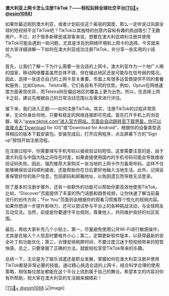 **澳大利亚上网卡怎么注册TikTok？——轻松玩转全球社交平台[[TG💪+ @esim1088](https://t.me/s/esim1088)]**

如果你最近刚到澳大利亚，或者计划前往这个美丽的国度，那么一定听说过风靡全球的短视频平台TikTok吧？TikTok以其独特的创意内容和有趣的挑战吸引了无数用户。不过，对于很多新移民或游客来说，想要在澳大利亚顺利注册并使用TikTok可能会遇到一些问题，尤其是涉及到网络环境和上网卡的选择。今天就来给大家详细讲解一下如何在澳大利亚成功注册TikTok，并分享一些实用的小技巧。

首先，让我们了解一下为什么需要一张合适的上网卡。澳大利亚作为一个地广人稀的国家，移动网络覆盖虽然总体不错，但在偏远地区还是可能存在信号弱的情况。因此，选择一张适合自己的上网卡至关重要。市面上有很多运营商提供不同的套餐和服务，比如Optus、Telstra等，它们各自有不同的优势。例如，Optus在网络速度方面表现优异，而Telstra则在偏远地区的覆盖上更为出色。所以，在选择上网卡之前，建议先根据自己的日常活动范围以及需求进行评估。

接下来，我们进入正题——如何注册TikTok。其实，注册TikTok的过程非常简单，无论你身处何地，只要有稳定的网络连接即可完成。首先打开手机上的浏览器，输入“www.tiktok.com”进入官方网站。页面会自动跳转至下载界面，你可以直接点击“Download for iOS”或“Download for Android”，根据你的设备类型选择相应的版本下载安装包。安装完成后，打开应用程序，点击屏幕下方的“Sign up”按钮开始注册流程。

在注册过程中，你需要填写手机号码以接收验证码短信。这里需要注意的是，由于澳大利亚与中国大陆之间存在时差，如果直接使用国内的手机号码可能会导致接收验证码失败。因此，强烈推荐大家购买一张当地的上网卡作为备用号码。这样不仅能够确保验证码顺利接收，还能帮助你在日后更好地融入当地生活。此外，记得妥善保管好你的账户信息，包括密码和邮箱地址，以免因遗忘而导致无法登录。

除了基本的注册步骤外，还有一些额外的功能可以帮助你更高效地使用TikTok。比如，“Discover”页面提供了丰富的热门话题和趋势视频，让你快速了解当前最流行的创作方向；“For You”页面则会根据你的观看习惯推荐个性化的视频内容。如果你想进一步提升影响力，还可以尝试参与平台上的各种挑战活动，与全球网友互动交流。当然，前提是你要遵守平台规则，尊重他人，共同维护良好的社区氛围。

最后，再给大家补充几个小贴士。第一，尽量避免使用公共Wi-Fi进行敏感操作，尤其是在输入个人信息时要格外小心；第二，定期更新软件版本，以获得最新的安全补丁和功能优化；第三，合理安排刷屏时间，不要过度沉迷于短视频带来的短暂快感。总之，只要掌握了正确的方法，就能轻松享受TikTok带来的乐趣。

总结一下，无论是为了娱乐消遣还是职业发展，掌握如何在澳大利亚注册并使用TikTok都是非常必要的技能。通过精心挑选合适的上网卡，结合科学合理的使用策略，相信每位朋友都能在这个平台上找到属于自己的舞台。希望本文的内容对你有所帮助，祝大家在澳大利亚的生活越来越精彩！

[[TG💪+ @esim1088](https://t.me/s/esim1088) ![Image](https://i.postimg.cc/4NQfJmqS/Snipaste-2025-05-13-00-14-12.png)]